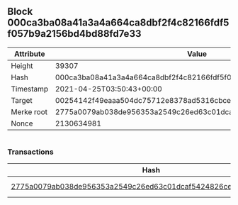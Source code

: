 ## Block 000ca3ba08a41a3a4a664ca8dbf2f4c82166fdf5f057b9a2156bd4bd88fd7e33

Attribute | Value
--- | ---
Height | 39307
Hash | 000ca3ba08a41a3a4a664ca8dbf2f4c82166fdf5f057b9a2156bd4bd88fd7e33
Timestamp | 2021-04-25T03:50:43+00:00
Target | 00254142f49eaaa504dc75712e8378ad5316cbcead634704b3734b6271167cc4
Merke root | 2775a0079ab038de956353a2549c26ed63c01dcaf5424826cee87e692af79c3c
Nonce | 2130634981

```

```

### Transactions

Hash | Amount
--- | ---
[2775a0079ab038de956353a2549c26ed63c01dcaf5424826cee87e692af79c3c](2775a0079ab038de956353a2549c26ed63c01dcaf5424826cee87e692af79c3c.md) | 10.00000000 SKEPTI 
